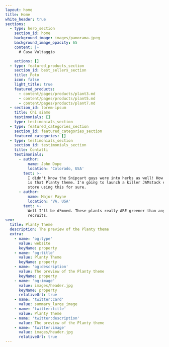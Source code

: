 ```yaml
---
layout: home
title: Home
white_header: true
sections:
  - type: hero_section
    section_id: home
    background_image: images/panorama.jpeg
    background_image_opacity: 65
    content: |+
      # Casa Vultaggio

    actions: []
  - type: featured_products_section
    section_id: best_sellers_section
    title: Foto
    icon: false
    light_title: true
    featured_products:
      - content/pages/products/plant3.md
      - content/pages/products/plant5.md
      - content/pages/products/plant7.md
  - section_id: lorem-ipsum
    title: Chi siamo
    testimonials: []
    type: testimonials_section
  - type: featured_categories_section
    section_id: featured_categories_section
    featured_categories: []
  - type: testimonials_section
    section_id: testimonials_section
    title: Contatti
    testimonials:
      - author:
          name: John Dope
          location: 'Colorado, USA'
        text: >-
          I didn't know the Snipcart guys were into herbs as well! How beautiful
          is that Planty theme. I'm going to launch a killer JAMstack e-commerce
          store using this for sure.
      - author:
          name: Major Payne
          location: 'VA, USA'
        text: >-
          Well I'll be d*mned. These plants really ARE greener than any of my
          recruits.
seo:
  title: Planty Theme
  description: The preview of the Planty theme
  extra:
    - name: 'og:type'
      value: website
      keyName: property
    - name: 'og:title'
      value: Planty Theme
      keyName: property
    - name: 'og:description'
      value: The preview of the Planty theme
      keyName: property
    - name: 'og:image'
      value: images/header.jpg
      keyName: property
      relativeUrl: true
    - name: 'twitter:card'
      value: summary_large_image
    - name: 'twitter:title'
      value: Planty Theme
    - name: 'twitter:description'
      value: The preview of the Planty theme
    - name: 'twitter:image'
      value: images/header.jpg
      relativeUrl: true
---
```

